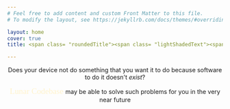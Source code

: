 ```yaml
---
# Feel free to add content and custom Front Matter to this file.
# To modify the layout, see https://jekyllrb.com/docs/themes/#overriding-theme-defaults

layout: home
cover: true
title: <span class= "roundedTitle"><span class= "lightShadedText"><span style="color:#f5f5f5;">Welcome to </span></span><span class= "darkShadedText"><span style="color:#fff3cc;">Lunar Codebase</span></span></span> 

---
```


<div class = "paddedBorder">
<div class= "dottedBorder">
<p style="text-align: center;">Does your device not do something that you want it to do because software to do it doesn't <i>exist</i>? </p>

<p style="text-align: center;"> <span class= "darkShadedText"><span class= "roundedTitle"><span style="font-family:EB Garamond;font-size:1.2rem;color:#fff3cc">Lunar Codebase </span></span></span> may be able to solve such problems for you in the very near future</p>

</div>
</div>

<!-- close -->



